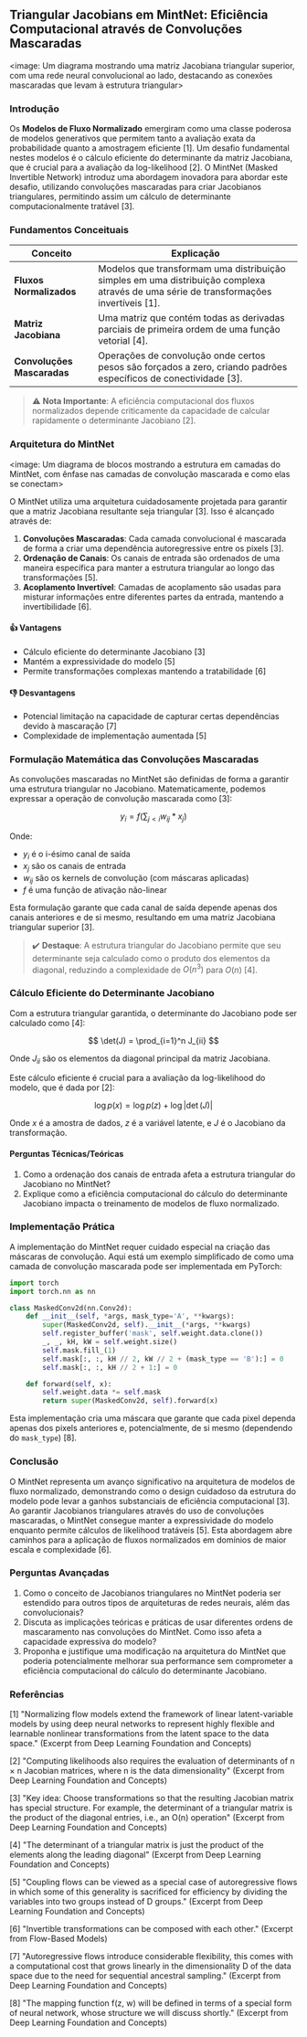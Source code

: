 ## Triangular Jacobians em MintNet: Eficiência Computacional através de Convoluções Mascaradas

<image: Um diagrama mostrando uma matriz Jacobiana triangular superior, com uma rede neural convolucional ao lado, destacando as conexões mascaradas que levam à estrutura triangular>

### Introdução

Os **Modelos de Fluxo Normalizado** emergiram como uma classe poderosa de modelos generativos que permitem tanto a avaliação exata da probabilidade quanto a amostragem eficiente [1]. Um desafio fundamental nestes modelos é o cálculo eficiente do determinante da matriz Jacobiana, que é crucial para a avaliação da log-likelihood [2]. O MintNet (Masked Invertible Network) introduz uma abordagem inovadora para abordar este desafio, utilizando convoluções mascaradas para criar Jacobianos triangulares, permitindo assim um cálculo de determinante computacionalmente tratável [3].

### Fundamentos Conceituais

| Conceito                   | Explicação                                                   |
| -------------------------- | ------------------------------------------------------------ |
| **Fluxos Normalizados**    | Modelos que transformam uma distribuição simples em uma distribuição complexa através de uma série de transformações invertíveis [1]. |
| **Matriz Jacobiana**       | Uma matriz que contém todas as derivadas parciais de primeira ordem de uma função vetorial [4]. |
| **Convoluções Mascaradas** | Operações de convolução onde certos pesos são forçados a zero, criando padrões específicos de conectividade [3]. |

> ⚠️ **Nota Importante**: A eficiência computacional dos fluxos normalizados depende criticamente da capacidade de calcular rapidamente o determinante Jacobiano [2].

### Arquitetura do MintNet

<image: Um diagrama de blocos mostrando a estrutura em camadas do MintNet, com ênfase nas camadas de convolução mascarada e como elas se conectam>

O MintNet utiliza uma arquitetura cuidadosamente projetada para garantir que a matriz Jacobiana resultante seja triangular [3]. Isso é alcançado através de:

1. **Convoluções Mascaradas**: Cada camada convolucional é mascarada de forma a criar uma dependência autoregressive entre os pixels [3].
2. **Ordenação de Canais**: Os canais de entrada são ordenados de uma maneira específica para manter a estrutura triangular ao longo das transformações [5].
3. **Acoplamento Invertível**: Camadas de acoplamento são usadas para misturar informações entre diferentes partes da entrada, mantendo a invertibilidade [6].

#### 👍 Vantagens

* Cálculo eficiente do determinante Jacobiano [3]
* Mantém a expressividade do modelo [5]
* Permite transformações complexas mantendo a tratabilidade [6]

#### 👎 Desvantagens

* Potencial limitação na capacidade de capturar certas dependências devido à mascaração [7]
* Complexidade de implementação aumentada [5]

### Formulação Matemática das Convoluções Mascaradas

As convoluções mascaradas no MintNet são definidas de forma a garantir uma estrutura triangular no Jacobiano. Matematicamente, podemos expressar a operação de convolução mascarada como [3]:

$$
y_i = f(\sum_{j<i} w_{ij} * x_j)
$$

Onde:
- $y_i$ é o i-ésimo canal de saída
- $x_j$ são os canais de entrada
- $w_{ij}$ são os kernels de convolução (com máscaras aplicadas)
- $f$ é uma função de ativação não-linear

Esta formulação garante que cada canal de saída depende apenas dos canais anteriores e de si mesmo, resultando em uma matriz Jacobiana triangular superior [3].

> ✔️ **Destaque**: A estrutura triangular do Jacobiano permite que seu determinante seja calculado como o produto dos elementos da diagonal, reduzindo a complexidade de $O(n^3)$ para $O(n)$ [4].

### Cálculo Eficiente do Determinante Jacobiano

Com a estrutura triangular garantida, o determinante do Jacobiano pode ser calculado como [4]:

$$
\det(J) = \prod_{i=1}^n J_{ii}
$$

Onde $J_{ii}$ são os elementos da diagonal principal da matriz Jacobiana.

Este cálculo eficiente é crucial para a avaliação da log-likelihood do modelo, que é dada por [2]:

$$
\log p(x) = \log p(z) + \log |\det(J)|
$$

Onde $x$ é a amostra de dados, $z$ é a variável latente, e $J$ é o Jacobiano da transformação.

#### Perguntas Técnicas/Teóricas

1. Como a ordenação dos canais de entrada afeta a estrutura triangular do Jacobiano no MintNet?
2. Explique como a eficiência computacional do cálculo do determinante Jacobiano impacta o treinamento de modelos de fluxo normalizado.

### Implementação Prática

A implementação do MintNet requer cuidado especial na criação das máscaras de convolução. Aqui está um exemplo simplificado de como uma camada de convolução mascarada pode ser implementada em PyTorch:

```python
import torch
import torch.nn as nn

class MaskedConv2d(nn.Conv2d):
    def __init__(self, *args, mask_type='A', **kwargs):
        super(MaskedConv2d, self).__init__(*args, **kwargs)
        self.register_buffer('mask', self.weight.data.clone())
        _, _, kH, kW = self.weight.size()
        self.mask.fill_(1)
        self.mask[:, :, kH // 2, kW // 2 + (mask_type == 'B'):] = 0
        self.mask[:, :, kH // 2 + 1:] = 0

    def forward(self, x):
        self.weight.data *= self.mask
        return super(MaskedConv2d, self).forward(x)
```

Esta implementação cria uma máscara que garante que cada pixel dependa apenas dos pixels anteriores e, potencialmente, de si mesmo (dependendo do `mask_type`) [8].

### Conclusão

O MintNet representa um avanço significativo na arquitetura de modelos de fluxo normalizado, demonstrando como o design cuidadoso da estrutura do modelo pode levar a ganhos substanciais de eficiência computacional [3]. Ao garantir Jacobianos triangulares através do uso de convoluções mascaradas, o MintNet consegue manter a expressividade do modelo enquanto permite cálculos de likelihood tratáveis [5]. Esta abordagem abre caminhos para a aplicação de fluxos normalizados em domínios de maior escala e complexidade [6].

### Perguntas Avançadas

1. Como o conceito de Jacobianos triangulares no MintNet poderia ser estendido para outros tipos de arquiteturas de redes neurais, além das convolucionais?
2. Discuta as implicações teóricas e práticas de usar diferentes ordens de mascaramento nas convoluções do MintNet. Como isso afeta a capacidade expressiva do modelo?
3. Proponha e justifique uma modificação na arquitetura do MintNet que poderia potencialmente melhorar sua performance sem comprometer a eficiência computacional do cálculo do determinante Jacobiano.

### Referências

[1] "Normalizing flow models extend the framework of linear latent-variable models by using deep neural networks to represent highly flexible and learnable nonlinear transformations from the latent space to the data space." (Excerpt from Deep Learning Foundation and Concepts)

[2] "Computing likelihoods also requires the evaluation of determinants of n × n Jacobian matrices, where n is the data dimensionality" (Excerpt from Deep Learning Foundation and Concepts)

[3] "Key idea: Choose transformations so that the resulting Jacobian matrix has special structure. For example, the determinant of a triangular matrix is the product of the diagonal entries, i.e., an O(n) operation" (Excerpt from Deep Learning Foundation and Concepts)

[4] "The determinant of a triangular matrix is just the product of the elements along the leading diagonal" (Excerpt from Deep Learning Foundation and Concepts)

[5] "Coupling flows can be viewed as a special case of autoregressive flows in which some of this generality is sacrificed for efficiency by dividing the variables into two groups instead of D groups." (Excerpt from Deep Learning Foundation and Concepts)

[6] "Invertible transformations can be composed with each other." (Excerpt from Flow-Based Models)

[7] "Autoregressive flows introduce considerable flexibility, this comes with a computational cost that grows linearly in the dimensionality D of the data space due to the need for sequential ancestral sampling." (Excerpt from Deep Learning Foundation and Concepts)

[8] "The mapping function f(z, w) will be defined in terms of a special form of neural network, whose structure we will discuss shortly." (Excerpt from Deep Learning Foundation and Concepts)